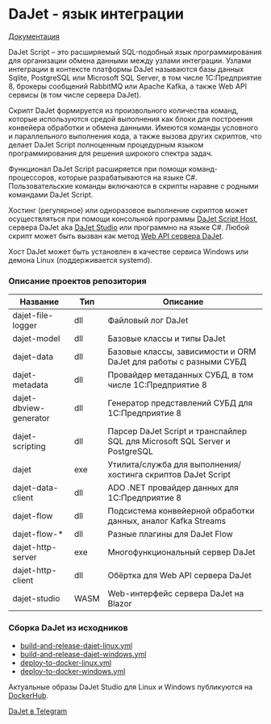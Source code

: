 # DaJet - язык интеграции

[Документация](https://zhichkin.github.io/)

DaJet Script – это расширяемый SQL-подобный язык программирования для организации обмена данными между узлами интеграции. Узлами интеграции в контексте платформы DaJet называются базы данных Sqlite, PostgreSQL или Microsoft SQL Server, в том числе 1С:Предприятие 8, брокеры сообщений RabbitMQ или Apache Kafka, а также Web API сервисы (в том числе сервера DaJet).

Скрипт DaJet формируется из произвольного количества команд, которые используются средой выполнения как блоки для построения конвейера обработки и обмена данными. Имеются команды условного и параллельного выполнения кода, а также вызова других скриптов, что делает DaJet Script полноценным процедурным языком программирования для решения широкого спектра задач.

Функционал DaJet Script расширяется при помощи команд-процессоров, которые разрабатываются на языке C#. Пользовательские команды включаются в скрипты наравне с родными командами DaJet Script.

Хостинг (регулярное) или одноразовое выполнение скриптов может осуществляться при помощи консольной программы [DaJet Script Host](https://zhichkin.github.io/dajet-host), сервера DaJet aka [DaJet Studio](https://zhichkin.github.io/dajet-studio) или программно на языке C#. Любой скрипт может быть вызван как метод [Web API сервера DaJet](https://zhichkin.github.io/dajet-web-api).

Хост DaJet может быть установлен в качестве сервиса Windows или демона Linux (поддерживается systemd).

### Описание проектов репозитория

|Название|Тип|Описание|
|--------|---|--------|
|dajet-file-logger|dll|Файловый лог DaJet|
|dajet-model|dll|Базовые классы и типы DaJet|
|dajet-data|dll|Базовые классы, зависимости и ORM DaJet для работы с разными СУБД|
|dajet-metadata|dll|Провайдер метаданных СУБД, в том числе 1С:Предприятие 8|
|dajet-dbview-generator|dll|Генератор представлений СУБД для 1С:Предприятие 8|
|dajet-scripting|dll|Парсер DaJet Script и транспайлер SQL для Microsoft SQL Server и PostgreSQL|
|dajet|exe|Утилита/служба для выполнения/хостинга скриптов DaJet Script|
|dajet-data-client|dll|ADO .NET провайдер данных для 1С:Предприятие 8|
|dajet-flow|dll|Подсистема конвейерной обработки данных, аналог Kafka Streams|
|dajet-flow-*|dll|Разные плагины для DaJet Flow|
|dajet-http-server|exe|Многофункциональный сервер DaJet|
|dajet-http-client|dll|Обёртка для Web API сервера DaJet|
|dajet-studio|WASM|Web-интерфейс сервера DaJet на Blazor|

### Сборка DaJet из исходников

- [build-and-release-dajet-linux.yml](https://github.com/zhichkin/dajet/blob/main/.github/workflows/build-and-release-dajet-linux.yml)
- [build-and-release-dajet-windows.yml](https://github.com/zhichkin/dajet/blob/main/.github/workflows/build-and-release-dajet-windows.yml)
- [deploy-to-docker-linux.yml](https://github.com/zhichkin/dajet/blob/main/.github/workflows/deploy-to-docker-linux.yml)
- [deploy-to-docker-windows.yml](https://github.com/zhichkin/dajet/blob/main/.github/workflows/deploy-to-docker-windows.yml)

Актуальные образы DaJet Studio для Linux и Windows публикуются на [DockerHub](https://hub.docker.com/r/zhichkin/dajet-studio).

[DaJet в Telegram](https://t.me/dajet_studio)
